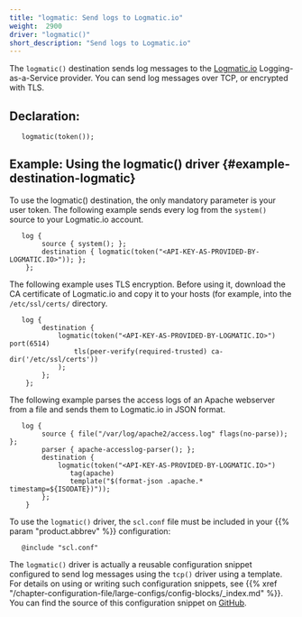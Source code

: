 ```yaml
---
title: "logmatic: Send logs to Logmatic.io"
weight:  2900
driver: "logmatic()"
short_description: "Send logs to Logmatic.io"
---
```

<!-- DISCLAIMER: This file is based on the syslog-ng Open Source Edition documentation https://github.com/balabit/syslog-ng-ose-guides/commit/2f4a52ee61d1ea9ad27cb4f3168b95408fddfdf2 and is used under the terms of The syslog-ng Open Source Edition Documentation License. The file has been modified by Axoflow. -->

The `logmatic()` destination sends log messages to the [Logmatic.io](https://logmatic.io/) Logging-as-a-Service provider. You can send log messages over TCP, or encrypted with TLS.


## Declaration:

```shell
   logmatic(token());
```


## Example: Using the logmatic() driver {#example-destination-logmatic}

To use the logmatic() destination, the only mandatory parameter is your user token. The following example sends every log from the `system()` source to your Logmatic.io account.

```shell
   log {
        source { system(); };
        destination { logmatic(token("<API-KEY-AS-PROVIDED-BY-LOGMATIC.IO>")); };
    };
```

The following example uses TLS encryption. Before using it, download the CA certificate of Logmatic.io and copy it to your hosts (for example, into the `/etc/ssl/certs/` directory.

```shell
   log {
        destination {
            logmatic(token("<API-KEY-AS-PROVIDED-BY-LOGMATIC.IO>") port(6514)
                tls(peer-verify(required-trusted) ca-dir('/etc/ssl/certs'))
            );
        };
    };
```

The following example parses the access logs of an Apache webserver from a file and sends them to Logmatic.io in JSON format.

```shell
   log {
        source { file("/var/log/apache2/access.log" flags(no-parse)); };
        parser { apache-accesslog-parser(); };
        destination {
            logmatic(token("<API-KEY-AS-PROVIDED-BY-LOGMATIC.IO>")
               tag(apache)
               template("$(format-json .apache.* timestamp=${ISODATE})"));
        };
    }
```


To use the `logmatic()` driver, the `scl.conf` file must be included in your {{% param "product.abbrev" %}} configuration:

```shell
   @include "scl.conf"
```

The `logmatic()` driver is actually a reusable configuration snippet configured to send log messages using the `tcp()` driver using a template. For details on using or writing such configuration snippets, see {{% xref "/chapter-configuration-file/large-configs/config-blocks/_index.md" %}}. You can find the source of this configuration snippet on [GitHub](https://github.com/syslog-ng/syslog-ng/blob/master/scl/logmatic/logmatic.conf).

